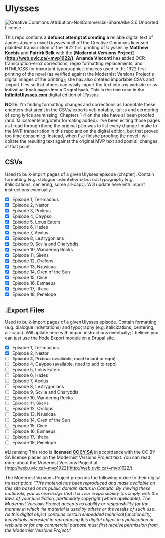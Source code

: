 Ulysses
=======

![Creative Commons Attribution-NonCommercial-ShareAlike 3.0 Unported License](https://i.creativecommons.org/l/by-nc-sa/3.0/88x31.png "Creative Commons Attribution-NonCommercial-ShareAlike 3.0 Unported License")

This repo contains a **defunct attempt at creating a** reliable digital text of James Joyce's novel *Ulysses* built off the Creative Commons licensed plaintext transcription of the 1922 first printing of Ulysses by **Matthew Kochis** and **Patrick Belk** with the **[Modernist Versions Project] (http://web.uvic.ca/~mvp1922/)**; **Amanda Visconti** has added OCR transcription-error corrections, regex formatting replacements, and HTML/CSS for important typographical choices used in the 1922 first printing of the novel (as verified against the Modernist Versions Project's digital images of the printing); she has also created importable CSVs and .export files so that others can easily import the text into any website or as indivdiual book pages into a Drupal book. This is the text used in the **[InfiniteUlysses.com](http://www.InfiniteUlysses.com)** digital edition of *Ulysses*.

**NOTE**: I'm finding formatting changes and corrections as I annotate these chapters that aren't in the CSVs/.exports yet; notably, italics and cerntering of song lyrics are missing. Chapters 1-4 on the site have all been proofed (and italics/centering/otehr formating added). I've been editing those pages as I read through them; the original plan was to list every change I make to the MVP transcription in this repo and on the digital edition, but that proved too time consuming. Instead, when I've finishe proofing the novel I will collate the resulting text against the original MVP text and post all changes at that point.

## CSVs
Used to bulk-import pages of a given Ulysses episode (chapter). Contain formatting (e.g. dialogue indentations) but not typography (e.g. italicizations, centering, some all-caps). Will update here with import instructions eventually.
- [x] Episode 1, Telemachus
- [x] Episode 2, Nestor
- [x] Episode 3, Proteus
- [x] Episode 4, Calypso
- [x] Episode 5, Lotus Eaters
- [x] Episode 6, Hades
- [x] Episode 7, Aeolus
- [x] Episode 8, Lestrygonians
- [x] Episode 9, Scylla and Charybdis
- [x] Episode 10, Wandering Rocks
- [x] Episode 11, Sirens
- [x] Episode 12, Cyclops
- [x] Episode 13, Nausicaa
- [x] Episode 14, Oxen of the Sun
- [x] Episode 15, Circe
- [x] Episode 16, Eumaeus
- [x] Episode 17, Ithaca
- [x] Episode 18, Penelope

## .Export Files
Used to bulk-import pages of a given Ulysses episode. Contain formatting (e.g. dialogue indentations) and typography (e.g. italicizations, centering, all-caps). Will update here with import instructions eventually; I believe you can just use the Node Export module on a Drupal site.
- [x] Episode 1, Telemachus
- [x] Episode 2, Nestor
- [ ] Episode 3, Proteus (available, need to add to repo)
- [ ] Episode 4, Calypso (available, need to add to repo)
- [ ] Episode 5, Lotus Eaters
- [ ] Episode 6, Hades
- [ ] Episode 7, Aeolus
- [ ] Episode 8, Lestrygonians
- [ ] Episode 9, Scylla and Charybdis
- [ ] Episode 10, Wandering Rocks
- [ ] Episode 11, Sirens
- [ ] Episode 12, Cyclops
- [ ] Episode 13, Nausicaa
- [ ] Episode 14, Oxen of the Sun
- [ ] Episode 15, Circe
- [ ] Episode 16, Eumaeus
- [ ] Episode 17, Ithaca
- [ ] Episode 18, Penelope

#Licensing
This repo is **licensed [CC BY SA](https://creativecommons.org/licenses/by-nc-sa/3.0/)** in accordance with the CC BY SA license placed on the Modernist Versions Project text. You can read more about the Modernist Versions Project at [http://web.uvic.ca/~mvp1922](http://web.uvic.ca/~mvp1922/). 

The Modernist Versions Project prepends the following notice to their digital transcription:
*"This material has been reproduced and made available on this site based on its public domain status in Canada. By viewing these materials, you acknowledge that it is your responsibility to comply with the laws of your jurisdiction, particularly copyright (where applicable). The Modernist Versions Project accepts no liability or responsibility for the manner in which the material is used by others or the results of such use. As this digital object contains certain embedded technical functionality, individuals interested in reproducing this digital object in a publication or web site or for any commercial purpose must first receive permission from the Modernist Versions Project."*
